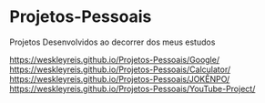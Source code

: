 # Projetos-Pessoais
 Projetos Desenvolvidos ao decorrer dos meus estudos

 https://weskleyreis.github.io/Projetos-Pessoais/Google/
 https://weskleyreis.github.io/Projetos-Pessoais/Calculator/
 https://weskleyreis.github.io/Projetos-Pessoais/JOKÊNPO/
 https://weskleyreis.github.io/Projetos-Pessoais/YouTube-Project/
